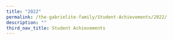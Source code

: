 ```yaml
---
title: "2022"
permalink: /the-gabrielite-family/Student-Achievements/2022/
description: ""
third_nav_title: Student Achievements
---
```

